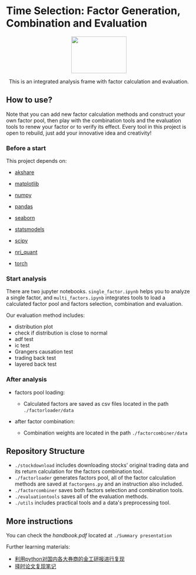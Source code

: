 # Time Selection: Factor Generation, Combination and Evaluation

<div align=center><img src="https://s2.loli.net/2023/08/11/BgHZjPQVRXsrCw1.png" width = "150" height = "100" />

This is an integrated analysis frame with factor calculation and evaluation. 

<div align=left>

## How to use?

Note that you can add new factor calculation methods and construct your own factor pool, then play with the combination tools and the evaluation tools to renew your factor or to verify its effect. Every tool in this project is open to rebuild, just add your innovative idea and creativity!

### Before a start

This project depends on:

- [akshare](https://github.com/akfamily/akshare)

- [matplotlib](https://github.com/matplotlib/matplotlib)
- [numpy](https://github.com/numpy/numpy)
- [pandas](https://github.com/pandas-dev/pandas)
- [seaborn](https://github.com/mwaskom/seaborn)
- [statsmodels](https://github.com/statsmodels/statsmodels)
- [scipy](https://github.com/scipy/scipy)
- [nri_quant](https://github.com/NovelResearchInvestment/nri_box)
- [torch](https://github.com/torch)

### Start analysis

There are two jupyter notebooks.  `single_factor.ipynb` helps you to analyze a single factor, and `multi_factors.ipynb` integrates tools to load a calculated factor pool and factors selection, combination and evaluation.

Our evaluation method includes:

- distribution plot
- check if distribution is close to normal
- adf test
- ic test
- Grangers causation test
- trading back test
- layered back test

### After analysis

- factors pool loading:
  - Calculated factors are saved as csv files located in the path `./factorloader/data`

- after factor combination:
  - Combination weights are located in the path `./factorcombiner/data`

## Repository Structure

- `./stockdownload` includes downloading stocks' original trading data and its return calculation for the factors combination tool.
- `./factorloader` generates factors pool, all of the factor calculation methods are saved at `factorgens.py` and an instruction also included.
- `./factorcombiner` saves both factors selection and combination tools.
- `./evaluationtools` saves all of the evaluation methods.
- `./utils` includes practical tools and a data's preprocessing tool.

## More instructions

You can check the *handbook.pdf* located at `./Summary presentation`

Further learning materials:

- [利用python对国内各大券商的金工研报进行复现](https://github.com/hugo2046/QuantsPlaybook)
- [择时论文复现笔记](https://www.joinquant.com/user/9df4817f9c39c67ea27e97be2b182d1c)
